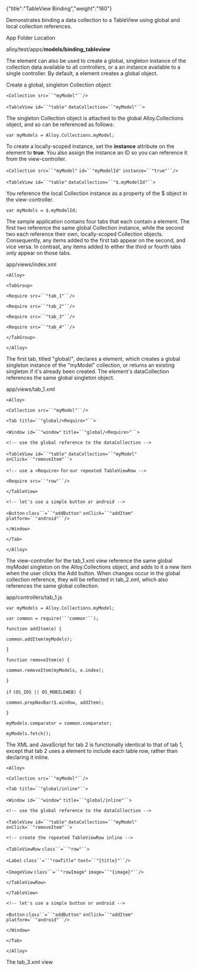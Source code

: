 {"title":"TableView Binding","weight":"160"} 

Demonstrates binding a data collection to a TableView using global and local collection references.

App Folder Location

alloy/test/apps/**models/binding\_tableview**

The <Collection/> element can also be used to create a global, singleton instance of the collection data available to all controllers, or a an instance available to a single controller. By default, a <Collection/> element creates a global object.

Create a global, singleton Collection object

`<Collection src=``"myModel"``/>`

`<TableView id=``"table"` `dataCollection=``"myModel"``>`

The singleton Collection object is attached to the global Alloy.Collections object, and so can be referenced as follows:

`var myModels = Alloy.Collections.myModel;`

To create a locally-scoped instance, set the **instance** attribute on the <Collection/> element to **true**. You also assign the instance an ID so you can reference it from the view-controller.

`<Collection src=``"myModel"` `id=``"myModelId"` `instance=``"true"``/>`

`<TableView id=``"table"` `dataCollection=``"$.myModelId"``>`

You reference the local Collection instance as a property of the $ object in the view-controller.

`var myModels = $.myModelId;`

The sample application contains four tabs that each contain a <TableView/> element. The first two reference the same global Collection instance, while the second two each reference their own, locally-scoped Collection objects. Consequently, any items added to the first tab appear on the second, and vice versa. In contrast, any items added to either the third or fourth tabs only appear on those tabs.

app/views/index.xml

`<Alloy>`

`<TabGroup>`

`<Require src=``"tab_1"``/>`

`<Require src=``"tab_2"``/>`

`<Require src=``"tab_3"``/>`

`<Require src=``"tab_4"``/>`

`</TabGroup>`

`</Alloy>`

The first tab, titled "global/<Require/>", declares a <Collection/> element, which creates a global singleton instance of the "myModel" collection, or returns an existing singleton if it's already been created. The <TableView/> element's dataCollection references the same global singleton object.

app/views/tab\_1.xml

`<Alloy>`

`<Collection src=``"myModel"``/>`

`<Tab title=``"global/<Require>"``>`

`<Window id=``"window"` `title=``"global/<Require>"``>`

`<!-- use the global reference to the dataCollection -->`

`<TableView id=``"table"` `dataCollection=``"myModel"` `onClick=``"removeItem"``>`

`<!-- use a <Require>` `for` `our repeated TableViewRow -->`

`<Require src=``"row"``/>`

`</TableView>`

`<!-- let's use a simple button or android -->`

`<Button` `class``=``"addButton"` `onClick=``"addItem"` `platform=``"android"``/>`

`</Window>`

`</Tab>`

`</Alloy>`

The view-controller for the tab\_1.xml view reference the same global myModel singleton on the Alloy.Collections object, and adds to it a new item when the user clicks the Add button. When changes occur in the global collection reference, they will be reflected in tab\_2.xml, which also references the same global collection.

app/controllers/tab\_1.js

`var myModels = Alloy.Collections.myModel;`

`var common = require(``'common'``);`

`function addItem(e) {`

`common.addItem(myModels);`

`}`

`function removeItem(e) {`

`common.removeItem(myModels, e.index);`

`}`

`if` `(OS_IOS || OS_MOBILEWEB) {`

`common.prepNavBar($.window, addItem);`

`}`

`myModels.comparator = common.comparator;`

`myModels.fetch();`

The XML and JavaScript for tab 2 is functionally identical to that of tab 1, except that tab 2 uses a <Require/> element to include each table row, rather than declaring it inline.

`<Alloy>`

`<Collection src=``"myModel"``/>`

`<Tab title=``"global/inline"``>`

`<Window id=``"window"` `title=``"global/inline"``>`

`<!-- use the global reference to the dataCollection -->`

`<TableView id=``"table"` `dataCollection=``"myModel"` `onClick=``"removeItem"``>`

`<!-- create the repeated TableViewRow inline -->`

`<TableViewRow` `class``=``"row"``>`

`<Label` `class``=``"rowTitle"` `text=``"{title}"``/>`

`<ImageView` `class``=``"rowImage"` `image=``"{image}"``/>`

`</TableViewRow>`

`</TableView>`

`<!-- let's use a simple button or android -->`

`<Button` `class``=``"addButton"` `onClick=``"addItem"` `platform=``"android"``/>`

`</Window>`

`</Tab>`

`</Alloy>`

The tab\_3.xml view